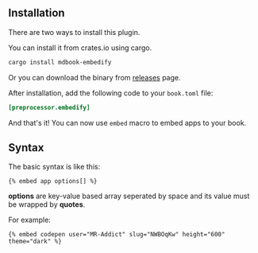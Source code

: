 ## Installation

There are two ways to install this plugin.

You can install it from crates.io using cargo.

```sh
cargo install mdbook-embedify
```

Or you can download the binary from [releases](https://github.com/mr-addict/mdbook-embedify/releases) page.

After installation, add the following code to your `book.toml` file:

```toml
[preprocessor.embedify]
```

And that's it! You can now use `embed` macro to embed apps to your book.

## Syntax

The basic syntax is like this:

<!-- embed ignore begin -->

```text
{% embed app options[] %}
```

<!-- embed ignore end -->

**options** are key-value based array seperated by space and its value must be wrapped by **quotes**.

For example:

<!-- embed ignore begin -->

```text
{% embed codepen user="MR-Addict" slug="NWBOqKw" height="600" theme="dark" %}
```

<!-- embed ignore end -->
